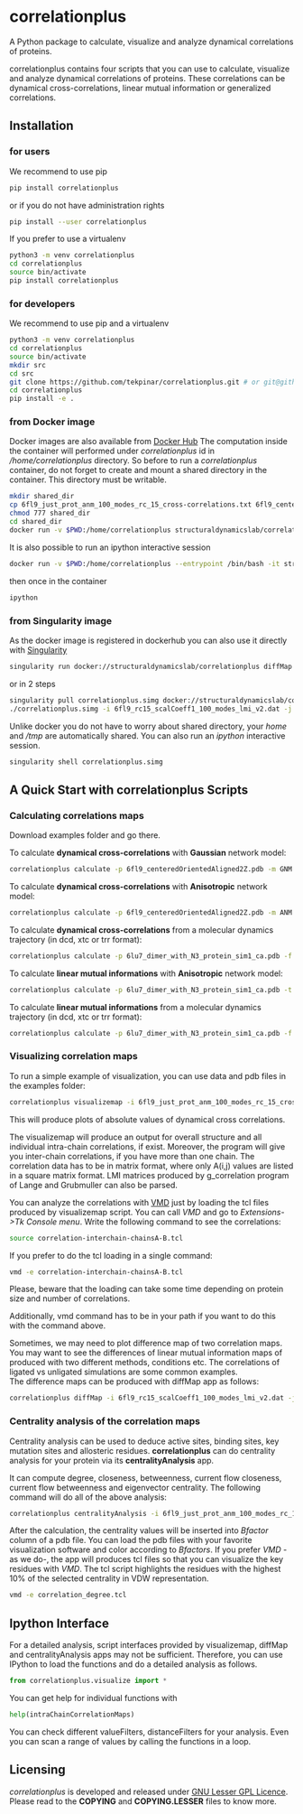 # correlationplus

A Python package to calculate, visualize and analyze dynamical correlations of proteins.

correlationplus contains four scripts that you can use to calculate, visualize
and analyze dynamical correlations of proteins. 
These correlations can be dynamical cross-correlations, linear mutual
information or generalized correlations. 

## Installation

### for users

We recommend to use pip
```bash
pip install correlationplus
```

or if you do not have administration rights
```bash
pip install --user correlationplus
```

If you prefer to use a virtualenv
```bash
python3 -m venv correlationplus
cd correlationplus
source bin/activate
pip install correlationplus
```

### for developers

We recommend to use pip and a virtualenv
```bash
python3 -m venv correlationplus
cd correlationplus
source bin/activate
mkdir src
cd src
git clone https://github.com/tekpinar/correlationplus.git # or git@github.com:tekpinar/correlationplus.git
cd correlationplus
pip install -e .
```

### from Docker image

Docker images are also available from [Docker Hub](https://hub.docker.com/r/structuraldynamicslab/correlationplus)
The computation inside the container will performed under *correlationplus* id in */home/correlationplus* directory.
So before to run a *correlationplus* container,
 do not forget to create and mount a shared directory in the container. 
 This directory must be writable.

```bash
mkdir shared_dir
cp 6fl9_just_prot_anm_100_modes_rc_15_cross-correlations.txt 6fl9_centeredOrientedAligned2Z.pdb shared_dir
chmod 777 shared_dir
cd shared_dir
docker run -v $PWD:/home/correlationplus structuraldynamicslab/correlation_plus diffMap -i 6fl9_rc15_scalCoeff1_100_modes_lmi_v2.dat -j zacharias_rc15_scalCoeff15_100_modes_lmi.dat -p 6fl9_centeredOrientedAligned2Z.pdb -t lmi
```
It is also possible to run an ipython interactive session
```bash
docker run -v $PWD:/home/correlationplus --entrypoint /bin/bash -it structuraldynamicslab/correlationplus:0.1.4rc2
```
then once in the container
```bash
ipython
```
### from Singularity image

As the docker image is registered in dockerhub you can also use it directly with [Singularity](https://sylabs.io/docs/) 

```bash
singularity run docker://structuraldynamicslab/correlationplus diffMap -i 6fl9_rc15_scalCoeff1_100_modes_lmi_v2.dat -j zacharias_rc15_scalCoeff15_100_modes_lmi.dat -p 6fl9_centeredOrientedAligned2Z.pdb -t lmi
```
or in 2 steps

```bash
singularity pull correlationplus.simg docker://structuraldynamicslab/correlation_plus
./correlationplus.simg -i 6fl9_rc15_scalCoeff1_100_modes_lmi_v2.dat -j zacharias_rc15_scalCoeff15_100_modes_lmi.dat -p 6fl9_centeredOrientedAligned2Z.pdb -t lmi
```

Unlike docker you do not have to worry about shared directory, your *home* and */tmp* are automatically shared.
You can also run an *ipython* interactive session.
```bash
singularity shell correlationplus.simg
```


## A Quick Start with correlationplus Scripts

### Calculating correlations maps
Download examples folder and go there. 

To calculate **dynamical cross-correlations** with **Gaussian** network model:

```bash
correlationplus calculate -p 6fl9_centeredOrientedAligned2Z.pdb -m GNM -o gnm-ndcc.dat
```

To calculate **dynamical cross-correlations** with **Anisotropic** network model:

```bash
correlationplus calculate -p 6fl9_centeredOrientedAligned2Z.pdb -m ANM -o anm-ndcc.dat
```

To calculate **dynamical cross-correlations** from a molecular dynamics trajectory (in dcd, xtc or trr format):

```bash
correlationplus calculate -p 6lu7_dimer_with_N3_protein_sim1_ca.pdb -f 6lu7_dimer_with_N3_protein_sim1_ca_short.trr
```

To calculate **linear mutual informations** with **Anisotropic** network model:

```bash
correlationplus calculate -p 6lu7_dimer_with_N3_protein_sim1_ca.pdb -t lmi
```

To calculate **linear mutual informations** from a molecular dynamics trajectory (in dcd, xtc or trr format):

```bash
correlationplus calculate -p 6lu7_dimer_with_N3_protein_sim1_ca.pdb -f 6lu7_dimer_with_N3_protein_sim1_ca_short.trr -t lmi
```
### Visualizing correlation maps
To run a simple example of visualization, you can use data and pdb files in the examples folder:

```bash
correlationplus visualizemap -i 6fl9_just_prot_anm_100_modes_rc_15_cross-correlations.txt -p 6fl9_centeredOrientedAligned2Z.pdb -t absndcc
```
This will produce plots of absolute values of dynamical cross correlations.

The visualizemap will produce an output for overall structure 
and all individual intra-chain correlations, if exist. Moreover, the program 
will give you inter-chain correlations, if you have more than one chain. 
The correlation data has to be in matrix format, where only A(i,j) values are 
listed in a square matrix format. LMI matrices produced by g_correlation 
program of Lange and Grubmuller can also be parsed. 

You can analyze the correlations with [VMD](https://www.ks.uiuc.edu/Research/vmd/) just by loading the tcl files produced by 
visualizemap script. You can call *VMD* and go to *Extensions->Tk Console menu*. 
Write the following command to see the correlations:
```bash
source correlation-interchain-chainsA-B.tcl
```

If you prefer to do the tcl loading in a single command:
```bash
vmd -e correlation-interchain-chainsA-B.tcl
```
Please, beware that the loading can take some time depending on protein size
and number of correlations. 

Additionally, vmd command has to be in your path if you want to do this 
with the command above.
 
Sometimes, we may need to plot difference map of two correlation maps. 
You may want to see the differences of linear mutual information 
maps of produced with two different methods, conditions etc. The correlations
of ligated vs unligated simulations are some common examples.  
The difference maps can be produced with diffMap app as follows:  

```bash
correlationplus diffMap -i 6fl9_rc15_scalCoeff1_100_modes_lmi_v2.dat -j zacharias_rc15_scalCoeff15_100_modes_lmi.dat -p 6fl9_centeredOrientedAligned2Z.pdb -t lmi
```

### Centrality analysis of the correlation maps
Centrality analysis can be used to deduce active sites, binding sites, 
key mutation sites and allosteric residues. 
**correlationplus** can do centrality analysis for your protein
via its **centralityAnalysis** app.

It can compute degree, closeness, betweenness, current flow closeness, 
current flow betweenness and eigenvector centrality. The following command 
will do all of the above analysis:

```bash
correlationplus centralityAnalysis -i 6fl9_just_prot_anm_100_modes_rc_15_cross-correlations.txt -p 6fl9_centeredOrientedAligned2Z.pdb -t absndcc
```
After the calculation, the centrality values will be inserted into *Bfactor*
 column of a pdb file. You can load the pdb files with your favorite visualization 
software and color according to *Bfactors*. If you prefer *VMD* - as we do-, 
the app will produces tcl files so that you can visualize the key residues with *VMD*.
The tcl script highlights the residues with the highest 10% of the selected centrality
in VDW representation.

```bash
vmd -e correlation_degree.tcl
```

## Ipython Interface
For a detailed analysis, script interfaces provided by visualizemap, diffMap and 
centralityAnalysis apps may not be sufficient. Therefore, you can use IPython 
to load the functions and do a detailed analysis as follows. 

```python
from correlationplus.visualize import *
```
 
You can get help for individual functions with

```python
help(intraChainCorrelationMaps) 

```
You can check different valueFilters, distanceFilters for your analysis. 
Even you can scan a range of values by calling the functions in a 
loop. 


## Licensing

*correlationplus* is developed and released under [GNU Lesser GPL Licence](https://www.gnu.org/licenses/lgpl-3.0.en.html). 
Please read to the **COPYING** and **COPYING.LESSER** files to know more. 